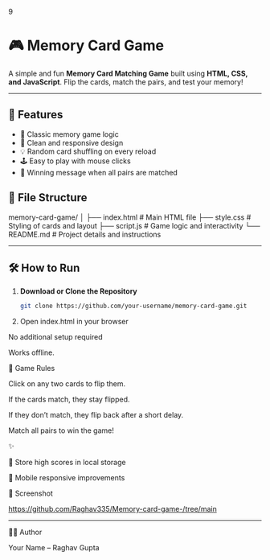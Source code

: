 9
# 🎮 Memory Card Game

A simple and fun **Memory Card Matching Game** built using **HTML, CSS, and JavaScript**. Flip the cards, match the pairs, and test your memory!

---

## 🚀 Features

- 🧠 Classic memory game logic
- 🎨 Clean and responsive design
- 💡 Random card shuffling on every reload
- 🕹️ Easy to play with mouse clicks
- 🎉 Winning message when all pairs are matched


## 📂 File Structure

memory-card-game/ │ ├── index.html       # Main HTML file ├── style.css        # Styling of cards and layout ├── script.js        # Game logic and interactivity └── README.md        # Project details and instructions

---

## 🛠️ How to Run

1. **Download or Clone the Repository**
   ```bash
   git clone https://github.com/your-username/memory-card-game.git

2. Open index.html in your browser

No additional setup required

Works offline.

🎯 Game Rules

Click on any two cards to flip them.

If the cards match, they stay flipped.

If they don’t match, they flip back after a short delay.

Match all pairs to win the game!

✨ 

🥇 Store high scores in local storage

📱 Mobile responsive improvements



📸 Screenshot

https://github.com/Raghav335/Memory-card-game-/tree/main


---

🧑‍💻 Author

Your Name – Raghav Gupta 
